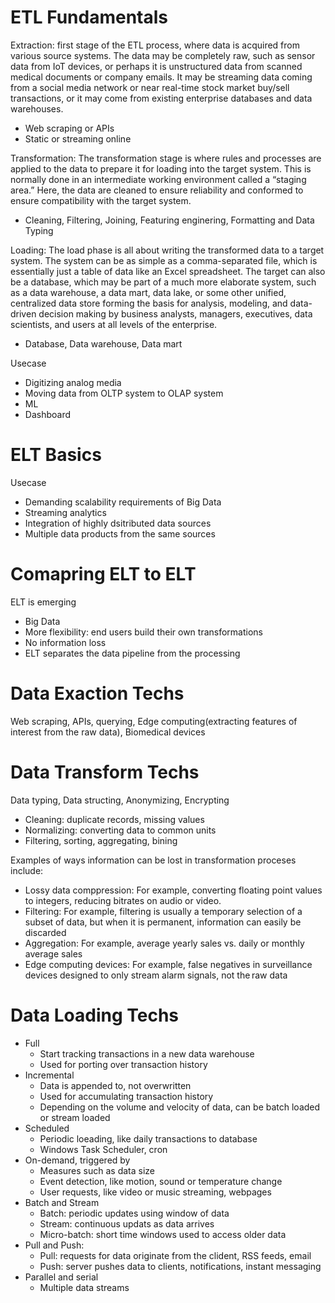 # ETL Fundamentals
Extraction: first stage of the ETL process, where data is acquired from various source systems. The data may be completely raw, such as sensor data from IoT devices, or perhaps it is unstructured data from scanned medical documents or company emails. It may be streaming data coming from a social media network or near real-time stock market buy/sell transactions, or it may come from existing enterprise databases and data warehouses.
- Web scraping or APIs
- Static or streaming online

Transformation: The transformation stage is where rules and processes are applied to the data to prepare it for loading into the target system. This is normally done in an intermediate working environment called a “staging area.” Here, the data are cleaned to ensure reliability and conformed to ensure compatibility with the target system.  
- Cleaning, Filtering, Joining, Featuring enginering, Formatting and Data Typing

Loading: The load phase is all about writing the transformed data to a target system. The system can be as simple as a comma-separated file, which is essentially just a table of data like an Excel spreadsheet. The target can also be a database, which may be part of a much more elaborate system, such as a data warehouse, a data mart, data lake, or some other unified, centralized data store forming the basis for analysis, modeling, and data-driven decision making by business analysts, managers, executives, data scientists, and users at all levels of the enterprise.
- Database, Data warehouse, Data mart

Usecase
- Digitizing analog media
- Moving data from OLTP system to OLAP system
- ML
- Dashboard

# ELT Basics
Usecase
- Demanding scalability requirements of Big Data
- Streaming analytics
- Integration of highly dsitributed data sources
- Multiple data products from the same sources

# Comapring ELT to ELT
ELT is emerging
- Big Data
- More flexibility: end users build their own transformations
- No information loss
- ELT separates the data pipeline from the processing

# Data Exaction Techs
Web scraping, APIs, querying, Edge computing(extracting features of interest from the raw data), Biomedical devices

# Data Transform Techs
Data typing, Data structing, Anonymizing, Encrypting

- Cleaning: duplicate records, missing values
- Normalizing: converting data to common units
- Filtering, sorting, aggregating, bining

Examples of ways information can be lost in transformation proceses include:
- Lossy data comppression: For example, converting floating point values to integers, reducing bitrates on audio or video.
- Filtering: For example, filtering is usually a temporary selection of a subset of data, but when it is permanent, information can easily be discarded
- Aggregation: For example, average yearly sales vs. daily or monthly average sales
- Edge computing devices: For example, false negatives in surveillance devices designed to only stream alarm signals, not the raw data

# Data Loading Techs
- Full
  - Start tracking transactions in a new data warehouse
  - Used for porting over transaction history
- Incremental
  - Data is appended to, not overwritten
  - Used for accumulating transaction history
  - Depending on the volume and velocity of data, can be batch loaded or stream loaded
- Scheduled
  - Periodic loeading, like daily transactions to database
  - Windows Task Scheduler, cron
- On-demand, triggered by
  - Measures such as data size
  - Event detection, like motion, sound or temperature change
  - User requests, like video or music streaming, webpages
- Batch and Stream
  - Batch: periodic updates using window of data
  - Stream: continuous updats as data arrives
  - Micro-batch: short time windows used to access older data
- Pull and Push:
  - Pull: requests for data originate from the clident, RSS feeds, email
  - Push: server pushes data to clients, notifications, instant messaging
- Parallel and serial
  - Multiple data streams 

  

